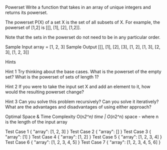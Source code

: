 Powerset
Write a function that takes in an array of unique integers and returns its powerset.

The powerset P(X) of a set X is the set of all subsets of X. For example, the powerset of [1,2] is [[], [1], [2], [1,2]].

Note that the sets in the powerset do not need to be in any particular order.

Sample Input
array = [1, 2, 3]
Sample Output
[[], [1], [2], [3], [1, 2], [1, 3], [2, 3], [1, 2, 3]]

Hints

Hint 1
Try thinking about the base cases. What is the powerset of the empty set? What is the powerset of sets of length 1?

Hint 2
If you were to take the input set X and add an element to it, how would the resulting powerset change?

Hint 3
Can you solve this problem recursively? Can you solve it iteratively? What are the advantages and disadvantages of using either approach?

Optimal Space & Time Complexity
O(n*2^n) time | O(n*2^n) space - where n is the length of the input array

Test Case 1
{
  "array": [1, 2, 3]
}
Test Case 2
{
  "array": []
}
Test Case 3
{
  "array": [1]
}
Test Case 4
{
  "array": [1, 2]
}
Test Case 5
{
  "array": [1, 2, 3, 4]
}
Test Case 6
{
  "array": [1, 2, 3, 4, 5]
}
Test Case 7
{
  "array": [1, 2, 3, 4, 5, 6]
}